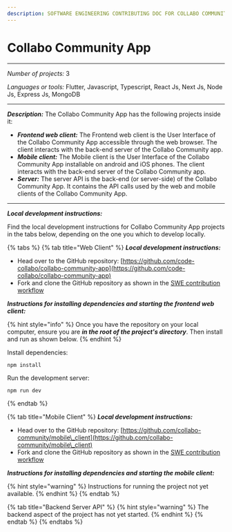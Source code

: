 ```yaml
---
description: SOFTWARE ENGINEERING CONTRIBUTING DOC FOR COLLABO COMMUNITY APP
---
```


# Collabo Community App

***

_Number of projects:_ 3

_Languages or tools:_ Flutter, Javascript, Typescript, React Js, Next Js, Node Js, Express Js, MongoDB

***

_**Description:**_ The Collabo Community App has the following projects inside it:

* _**Frontend web client:**_ The Frontend web client is the User Interface of the Collabo Community App accessible through the web browser. The client interacts with the back-end server of the Collabo Community app.
* _**Mobile client:**_ The Mobile client is the User Interface of the Collabo Community App installable on android and iOS phones. The client interacts with the back-end server of the Collabo Community app.
* _**Server:**_ The server API is the back-end (or server-side) of the Collabo Community App. It contains the API calls used by the web and mobile clients of the Collabo Community App.

***

_**Local development instructions:**_

Find the local development instructions for Collabo Community App projects in the tabs below, depending on the one you which to develop locally.

{% tabs %}
{% tab title="Web Client" %}
_**Local development instructions:**_

* Head over to the GitHub repository: [https://github.com/code-collabo/collabo-community-app](https://github.com/code-collabo/collabo-community-app)
* Fork and clone the GitHub repository as shown in the [SWE contribution workflow](https://docs.collabocommunity.com/contribute/v/software-engineering/#git-workflow-fork-and-clone-repository)

_**Instructions for installing dependencies and starting the frontend web client:**_

{% hint style="info" %}
Once you have the repository on your local computer, ensure you are _**in the root of the project's directory**_. Then install and run as shown below.
{% endhint %}

Install dependencies:

```
npm install
```

Run the development server:

```
npm run dev
```
{% endtab %}

{% tab title="Mobile Client" %}
_**Local development instructions:**_

* Head over to the GitHub repository: [https://github.com/collabo-community/mobile\_client](https://github.com/collabo-community/mobile\_client)
* Fork and clone the GitHub repository as shown in the [SWE contribution workflow](https://docs.collabocommunity.com/contribute/v/software-engineering/#git-workflow-fork-and-clone-repository)

_**Instructions for installing dependencies and starting the mobile client:**_

{% hint style="warning" %}
Instructions for running the project not yet available.
{% endhint %}
{% endtab %}

{% tab title="Backend Server API" %}
{% hint style="warning" %}
The backend aspect of the project has not yet started.
{% endhint %}
{% endtab %}
{% endtabs %}
